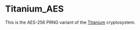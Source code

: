 # Titanium_AES

This is the AES-256 PRNG variant of the [Titanium](http://users.monash.edu.au/~rste/Titanium.html) cryptosystem.
